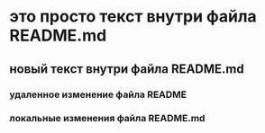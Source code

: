 # это просто текст внутри файла README.md
## новый текст внутри файла README.md
### удаленное изменение файла README
### локальные изменения файла README.md
